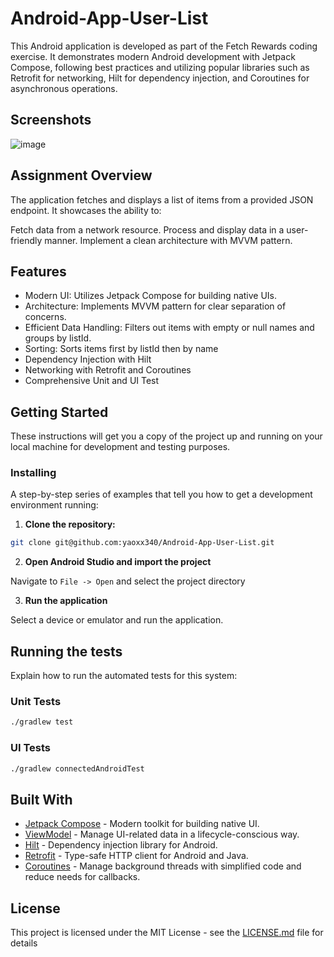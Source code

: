 # Android-App-User-List

This Android application is developed as part of the Fetch Rewards coding exercise. It demonstrates modern Android development with Jetpack Compose, following best practices and utilizing popular libraries such as Retrofit for networking, Hilt for dependency injection, and Coroutines for asynchronous operations.

## Screenshots
![image](https://i.ibb.co/hKKXLzc/Screenshot-20240229-164645-Fetch-Rewards-Test.jpg)

## Assignment Overview
The application fetches and displays a list of items from a provided JSON endpoint. It showcases the ability to:

Fetch data from a network resource.
Process and display data in a user-friendly manner.
Implement a clean architecture with MVVM pattern.

## Features
- Modern UI: Utilizes Jetpack Compose for building native UIs.
- Architecture: Implements MVVM pattern for clear separation of concerns.
- Efficient Data Handling: Filters out items with empty or null names and groups by listId.
- Sorting: Sorts items first by listId then by name
- Dependency Injection with Hilt
- Networking with Retrofit and Coroutines
- Comprehensive Unit and UI Test

## Getting Started

These instructions will get you a copy of the project up and running on your local machine for development and testing purposes.


### Installing

A step-by-step series of examples that tell you how to get a development environment running:

1. **Clone the repository:**

```bash
git clone git@github.com:yaoxx340/Android-App-User-List.git
```

2. **Open Android Studio and import the project**

Navigate to `File -> Open` and select the project directory

3. **Run the application**

Select a device or emulator and run the application.

## Running the tests

Explain how to run the automated tests for this system:

### Unit Tests

```bash
./gradlew test
```

### UI Tests

```bash
./gradlew connectedAndroidTest
```

## Built With

- [Jetpack Compose](https://developer.android.com/jetpack/compose) - Modern toolkit for building native UI.
- [ViewModel](https://developer.android.com/topic/libraries/architecture/viewmodel) - Manage UI-related data in a lifecycle-conscious way.
- [Hilt](https://dagger.dev/hilt/) - Dependency injection library for Android.
- [Retrofit](https://square.github.io/retrofit/) - Type-safe HTTP client for Android and Java.
- [Coroutines](https://kotlinlang.org/docs/reference/coroutines-overview.html) - Manage background threads with simplified code and reduce needs for callbacks.

## License

This project is licensed under the MIT License - see the [LICENSE.md](LICENSE.md) file for details
